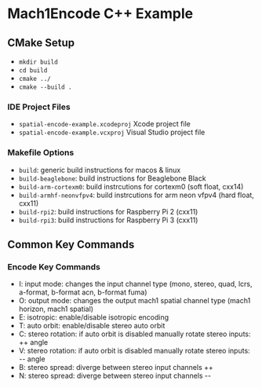 # Mach1Encode C++ Example

## CMake Setup
 - `mkdir build`
 - `cd build`
 - `cmake ../`
 - `cmake --build .`

### IDE Project Files
 - `spatial-encode-example.xcodeproj` Xcode project file
 - `spatial-encode-example.vcxproj` Visual Studio project file

### Makefile Options
 - `build`: generic build instructions for macos & linux
 - `build-beaglebone`: build instructions for Beaglebone Black
 - `build-arm-cortexm0`: build instrcutions for cortexm0 (soft float, cxx14)
 - `build-armhf-neonvfpv4`: build instrcutions for arm neon vfpv4 (hard float, cxx11)
 - `build-rpi2`: build instructions for Raspberry Pi 2 (cxx11)
 - `build-rpi3`: build instructions for Raspberry Pi 3 (cxx11)

## Common Key Commands

### Encode Key Commands
 - I: input mode: changes the input channel type (mono, stereo, quad, lcrs, a-format, b-format acn, b-format fuma)
 - O: output mode: changes the output mach1 spatial channel type (mach1 horizon, mach1 spatial)
 - E: isotropic: enable/disable isotropic encoding
 - T: auto orbit: enable/disable stereo auto orbit
 - C: stereo rotation: if auto orbit is disabled manually rotate stereo inputs: ++ angle
 - V: stereo rotation: if auto orbit is disabled manually rotate stereo inputs: -- angle
 - B: stereo spread: diverge between stereo input channels ++
 - N: stereo spread: diverge between stereo input channels --